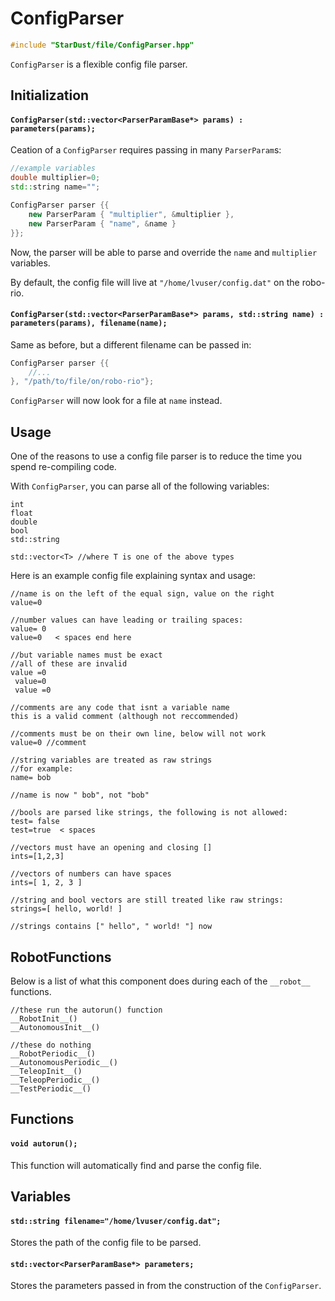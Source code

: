 # ConfigParser

```cpp
#include "StarDust/file/ConfigParser.hpp"
```

`ConfigParser` is a flexible config file parser.

## Initialization

#### `ConfigParser(std::vector<ParserParamBase*> params) : parameters(params);`

Ceation of a `ConfigParser` requires passing in many `ParserParam`s:

```cpp
//example variables
double multiplier=0;
std::string name="";

ConfigParser parser {{
    new ParserParam { "multiplier", &multiplier },
    new ParserParam { "name", &name }
}};
```

Now, the parser will be able to parse and override the `name` and `multiplier` variables.

By default, the config file will live at `"/home/lvuser/config.dat"` on the robo-rio.

#### `ConfigParser(std::vector<ParserParamBase*> params, std::string name) : parameters(params), filename(name);`

Same as before, but a different filename can be passed in:

```cpp
ConfigParser parser {{
    //...
}, "/path/to/file/on/robo-rio"};
```

`ConfigParser` will now look for a file at `name` instead.

## Usage

One of the reasons to use a config file parser is to reduce the time you spend re-compiling code.

With `ConfigParser`, you can parse all of the following variables:

```
int
float
double
bool
std::string

std::vector<T> //where T is one of the above types
```

Here is an example config file explaining syntax and usage:

```
//name is on the left of the equal sign, value on the right
value=0

//number values can have leading or trailing spaces:
value= 0
value=0   < spaces end here

//but variable names must be exact
//all of these are invalid
value =0
 value=0
 value =0

//comments are any code that isnt a variable name
this is a valid comment (although not reccommended)

//comments must be on their own line, below will not work
value=0 //comment

//string variables are treated as raw strings
//for example:
name= bob

//name is now " bob", not "bob"

//bools are parsed like strings, the following is not allowed:
test= false
test=true  < spaces

//vectors must have an opening and closing []
ints=[1,2,3]

//vectors of numbers can have spaces
ints=[ 1, 2, 3 ]

//string and bool vectors are still treated like raw strings:
strings=[ hello, world! ]

//strings contains [" hello", " world! "] now
```

## RobotFunctions

Below is a list of what this component does during each of the `__robot__` functions.

```
//these run the autorun() function
__RobotInit__()
__AutonomousInit__()

//these do nothing
__RobotPeriodic__()
__AutonomousPeriodic__()
__TeleopInit__()
__TeleopPeriodic__()
__TestPeriodic__()
```

## Functions

#### `void autorun();`

This function will automatically find and parse the config file.

## Variables

#### `std::string filename="/home/lvuser/config.dat";`

Stores the path of the config file to be parsed.

#### `std::vector<ParserParamBase*> parameters;`

Stores the parameters passed in from the construction of the `ConfigParser`.